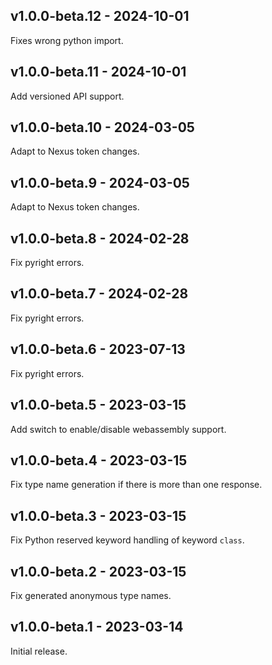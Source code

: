 ## v1.0.0-beta.12 - 2024-10-01

Fixes wrong python import.

## v1.0.0-beta.11 - 2024-10-01

Add versioned API support.

## v1.0.0-beta.10 - 2024-03-05

Adapt to Nexus token changes.

## v1.0.0-beta.9 - 2024-03-05

Adapt to Nexus token changes.

## v1.0.0-beta.8 - 2024-02-28

Fix pyright errors.

## v1.0.0-beta.7 - 2024-02-28

Fix pyright errors.

## v1.0.0-beta.6 - 2023-07-13

Fix pyright errors.

## v1.0.0-beta.5 - 2023-03-15

Add switch to enable/disable webassembly support.

## v1.0.0-beta.4 - 2023-03-15

Fix type name generation if there is more than one response.

## v1.0.0-beta.3 - 2023-03-15

Fix Python reserved keyword handling of keyword `class`.

## v1.0.0-beta.2 - 2023-03-15

Fix generated anonymous type names.

## v1.0.0-beta.1 - 2023-03-14

Initial release.